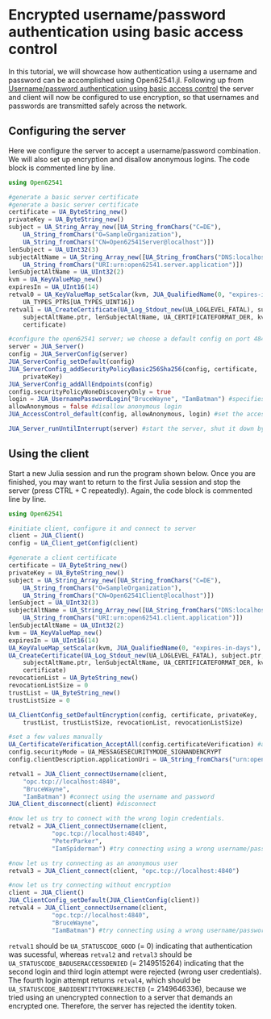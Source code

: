 # Encrypted username/password authentication using basic access control

In this tutorial, we will showcase how authentication using a username and password can be 
accomplished using Open62541.jl. Following up from [Username/password authentication using basic access control](@ref) 
the server and client will now be configured to use encryption, so that usernames and 
passwords are transmitted safely across the network.

## Configuring the server
Here we configure the server to accept a username/password combination. We will also set up
encryption and disallow anonymous logins. The code block is commented line by line.

```julia
using Open62541

#generate a basic server certificate
#generate a basic server certificate
certificate = UA_ByteString_new()
privateKey = UA_ByteString_new()
subject = UA_String_Array_new([UA_String_fromChars("C=DE"), 
    UA_String_fromChars("O=SampleOrganization"), 
    UA_String_fromChars("CN=Open62541Server@localhost")])
lenSubject = UA_UInt32(3)
subjectAltName = UA_String_Array_new([UA_String_fromChars("DNS:localhost"), 
    UA_String_fromChars("URI:urn:open62541.server.application")])
lenSubjectAltName = UA_UInt32(2)
kvm = UA_KeyValueMap_new()
expiresIn = UA_UInt16(14)
retval0 = UA_KeyValueMap_setScalar(kvm, JUA_QualifiedName(0, "expires-in-days"), Ref(expiresIn), 
    UA_TYPES_PTRS[UA_TYPES_UINT16])
retval1 = UA_CreateCertificate(UA_Log_Stdout_new(UA_LOGLEVEL_FATAL), subject.ptr, lenSubject, 
    subjectAltName.ptr, lenSubjectAltName, UA_CERTIFICATEFORMAT_DER, kvm, privateKey, 
    certificate)

#configure the open62541 server; we choose a default config on port 4840.
server = JUA_Server()
config = JUA_ServerConfig(server)
JUA_ServerConfig_setDefault(config)
JUA_ServerConfig_addSecurityPolicyBasic256Sha256(config, certificate, 
    privateKey)
JUA_ServerConfig_addAllEndpoints(config)
config.securityPolicyNoneDiscoveryOnly = true
login = JUA_UsernamePasswordLogin("BruceWayne", "IamBatman") #specifies the user BruceWayne and his secret password.
allowAnonymous = false #disallow anonymous login
JUA_AccessControl_default(config, allowAnonymous, login) #set the access control inside the server config.

JUA_Server_runUntilInterrupt(server) #start the server, shut it down by pressing CTRL+C repeatedly once you are finished with it.
```

## Using the client
Start a new Julia session and run the program shown below. Once you are finished, 
you may want to return to the first Julia session and stop the server (press 
CTRL + C repeatedly). Again, the code block is commented line by line.

```julia
using Open62541

#initiate client, configure it and connect to server
client = JUA_Client()
config = UA_Client_getConfig(client)

#generate a client certificate
certificate = UA_ByteString_new()
privateKey = UA_ByteString_new()
subject = UA_String_Array_new([UA_String_fromChars("C=DE"), 
    UA_String_fromChars("O=SampleOrganization"), 
    UA_String_fromChars("CN=Open62541Client@localhost")])
lenSubject = UA_UInt32(3)
subjectAltName = UA_String_Array_new([UA_String_fromChars("DNS:localhost"), 
    UA_String_fromChars("URI:urn:open62541.client.application")])
lenSubjectAltName = UA_UInt32(2)
kvm = UA_KeyValueMap_new()
expiresIn = UA_UInt16(14)
UA_KeyValueMap_setScalar(kvm, JUA_QualifiedName(0, "expires-in-days"), Ref(expiresIn), UA_TYPES_PTRS[UA_TYPES_UINT16])
UA_CreateCertificate(UA_Log_Stdout_new(UA_LOGLEVEL_FATAL), subject.ptr, lenSubject, 
    subjectAltName.ptr, lenSubjectAltName, UA_CERTIFICATEFORMAT_DER, kvm, privateKey, 
    certificate)
revocationList = UA_ByteString_new()
revocationListSize = 0
trustList = UA_ByteString_new()
trustListSize = 0

UA_ClientConfig_setDefaultEncryption(config, certificate, privateKey,
    trustList, trustListSize, revocationList, revocationListSize)

#set a few values manually
UA_CertificateVerification_AcceptAll(config.certificateVerification) #accept any server certificate
config.securityMode = UA_MESSAGESECURITYMODE_SIGNANDENCRYPT
config.clientDescription.applicationUri = UA_String_fromChars("urn:open62541.client.application")

retval1 = JUA_Client_connectUsername(client,
    "opc.tcp://localhost:4840",
    "BruceWayne",
    "IamBatman") #connect using the username and password
JUA_Client_disconnect(client) #disconnect

#now let us try to connect with the wrong login credentials.
retval2 = JUA_Client_connectUsername(client,
            "opc.tcp://localhost:4840",
            "PeterParker",
            "IamSpiderman") #try connecting using a wrong username/password

#now let us try connecting as an anonymous user
retval3 = JUA_Client_connect(client, "opc.tcp://localhost:4840")

#now let us try connecting without encryption
client = JUA_Client()
JUA_ClientConfig_setDefault(JUA_ClientConfig(client))
retval4 = JUA_Client_connectUsername(client,
            "opc.tcp://localhost:4840",
            "BruceWayne",
            "IamBatman") #try connecting using a wrong username/password
```
`retval1` should be `UA_STATUSCODE_GOOD` (= 0) indicating that authentication was sucessful,
whereas `retval2` and `retval3` should be `UA_STATUSCODE_BADUSERACCESSDENIED` (= 2149515264) 
indicating that the second login and third login attempt were rejected (wrong user 
credentials). The fourth login attempt returns `retval4`, which should be 
`UA_STATUSCODE_BADIDENTITYTOKENREJECTED` (= 2149646336), because we tried using an 
unencrypted connection to a server that demands an encrypted one. Therefore, the server has 
rejected the identity token.
